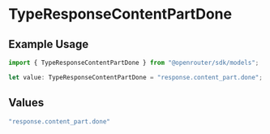# TypeResponseContentPartDone

## Example Usage

```typescript
import { TypeResponseContentPartDone } from "@openrouter/sdk/models";

let value: TypeResponseContentPartDone = "response.content_part.done";
```

## Values

```typescript
"response.content_part.done"
```